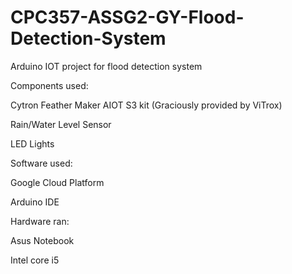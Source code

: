 # CPC357-ASSG2-GY-Flood-Detection-System
Arduino IOT project for flood detection system


Components used:

Cytron Feather Maker AIOT S3 kit (Graciously provided by ViTrox)

Rain/Water Level Sensor

LED Lights


Software used:

Google Cloud Platform

Arduino IDE


Hardware ran:

Asus Notebook 

Intel core i5
